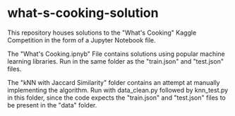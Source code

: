 # what-s-cooking-solution
This repository houses solutions to the "What's Cooking" Kaggle Competition in the form of a Jupyter Notebook file.

The "What's Cooking.ipnyb" File contains solutions using popular machine learning libraries. Run in the same folder as the "train.json" and "test.json" files.

The "kNN with Jaccard Similarity" folder contains an attempt at manually implementing the algorithm. Run with data_clean.py followed by knn_test.py in this folder, since the code expects the "train.json" and "test.json" files to be present in the "data" folder.
